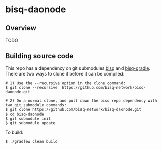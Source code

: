 # bisq-daonode

## Overview

TODO

## Building source code

This repo has a dependency on git submodules [bisq](https://github.com/bisq-network/bisq)
and [bisq-gradle](https://github.com/bisq-network/bisq-gradle).  
There are two ways to clone it before it can be compiled:

```
# 1) Use the --recursive option in the clone command:
$ git clone --recursive  https://github.com/bisq-network/bisq-daonode.git

# 2) Do a normal clone, and pull down the bisq repo dependency with two git submodule commands:
$ git clone https://github.com/bisq-network/bisq-daonode.git
$ cd bisq-daonode
$ git submodule init
$ git submodule update
```

To build:

```
$ ./gradlew clean build
```


